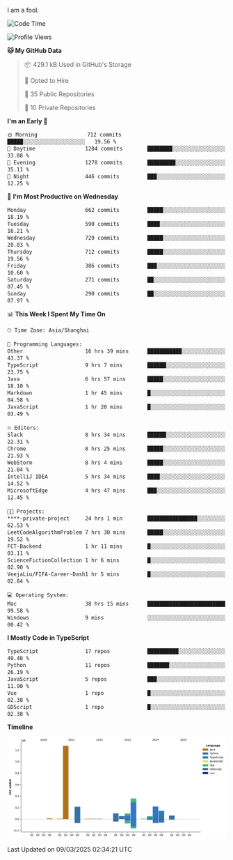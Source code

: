 I am a fool.

<!--START_SECTION:waka-->
![Code Time](http://img.shields.io/badge/Code%20Time-2%2C690%20hrs%2055%20mins-blue)

![Profile Views](http://img.shields.io/badge/Profile%20Views-2-blue)

**🐱 My GitHub Data** 

> 📦 429.1 kB Used in GitHub's Storage 
 > 
> 💼 Opted to Hire
 > 
> 📜 35 Public Repositories 
 > 
> 🔑 10 Private Repositories 
 > 
**I'm an Early 🐤** 

```text
🌞 Morning                712 commits         █████░░░░░░░░░░░░░░░░░░░░   19.56 % 
🌆 Daytime                1204 commits        ████████░░░░░░░░░░░░░░░░░   33.08 % 
🌃 Evening                1278 commits        █████████░░░░░░░░░░░░░░░░   35.11 % 
🌙 Night                  446 commits         ███░░░░░░░░░░░░░░░░░░░░░░   12.25 % 
```
📅 **I'm Most Productive on Wednesday** 

```text
Monday                   662 commits         █████░░░░░░░░░░░░░░░░░░░░   18.19 % 
Tuesday                  590 commits         ████░░░░░░░░░░░░░░░░░░░░░   16.21 % 
Wednesday                729 commits         █████░░░░░░░░░░░░░░░░░░░░   20.03 % 
Thursday                 712 commits         █████░░░░░░░░░░░░░░░░░░░░   19.56 % 
Friday                   386 commits         ███░░░░░░░░░░░░░░░░░░░░░░   10.60 % 
Saturday                 271 commits         ██░░░░░░░░░░░░░░░░░░░░░░░   07.45 % 
Sunday                   290 commits         ██░░░░░░░░░░░░░░░░░░░░░░░   07.97 % 
```


📊 **This Week I Spent My Time On** 

```text
🕑︎ Time Zone: Asia/Shanghai

💬 Programming Languages: 
Other                    16 hrs 39 mins      ███████████░░░░░░░░░░░░░░   43.37 % 
TypeScript               9 hrs 7 mins        ██████░░░░░░░░░░░░░░░░░░░   23.75 % 
Java                     6 hrs 57 mins       █████░░░░░░░░░░░░░░░░░░░░   18.10 % 
Markdown                 1 hr 45 mins        █░░░░░░░░░░░░░░░░░░░░░░░░   04.58 % 
JavaScript               1 hr 20 mins        █░░░░░░░░░░░░░░░░░░░░░░░░   03.49 % 

🔥 Editors: 
Slack                    8 hrs 34 mins       ██████░░░░░░░░░░░░░░░░░░░   22.31 % 
Chrome                   8 hrs 25 mins       █████░░░░░░░░░░░░░░░░░░░░   21.93 % 
WebStorm                 8 hrs 4 mins        █████░░░░░░░░░░░░░░░░░░░░   21.04 % 
IntelliJ IDEA            5 hrs 34 mins       ████░░░░░░░░░░░░░░░░░░░░░   14.52 % 
MicrosoftEdge            4 hrs 47 mins       ███░░░░░░░░░░░░░░░░░░░░░░   12.45 % 

🐱‍💻 Projects: 
****-private-project     24 hrs 1 min        ████████████████░░░░░░░░░   62.53 % 
LeetCodeAlgorithmProblem 7 hrs 30 mins       █████░░░░░░░░░░░░░░░░░░░░   19.52 % 
FCT-Backend              1 hr 11 mins        █░░░░░░░░░░░░░░░░░░░░░░░░   03.11 % 
ScienceFictionCollection 1 hr 6 mins         █░░░░░░░░░░░░░░░░░░░░░░░░   02.90 % 
VeejaLiu/FIFA-Career-Dash1 hr 5 mins         █░░░░░░░░░░░░░░░░░░░░░░░░   02.84 % 

💻 Operating System: 
Mac                      38 hrs 15 mins      █████████████████████████   99.58 % 
Windows                  9 mins              ░░░░░░░░░░░░░░░░░░░░░░░░░   00.42 % 
```

**I Mostly Code in TypeScript** 

```text
TypeScript               17 repos            ██████████░░░░░░░░░░░░░░░   40.48 % 
Python                   11 repos            ███████░░░░░░░░░░░░░░░░░░   26.19 % 
JavaScript               5 repos             ███░░░░░░░░░░░░░░░░░░░░░░   11.90 % 
Vue                      1 repo              █░░░░░░░░░░░░░░░░░░░░░░░░   02.38 % 
GDScript                 1 repo              █░░░░░░░░░░░░░░░░░░░░░░░░   02.38 % 
```



**Timeline**

![Lines of Code chart](https://raw.githubusercontent.com/VeejaLiu/VeejaLiu/master/assets/bar_graph.png)


 Last Updated on 09/03/2025 02:34:21 UTC
<!--END_SECTION:waka-->
